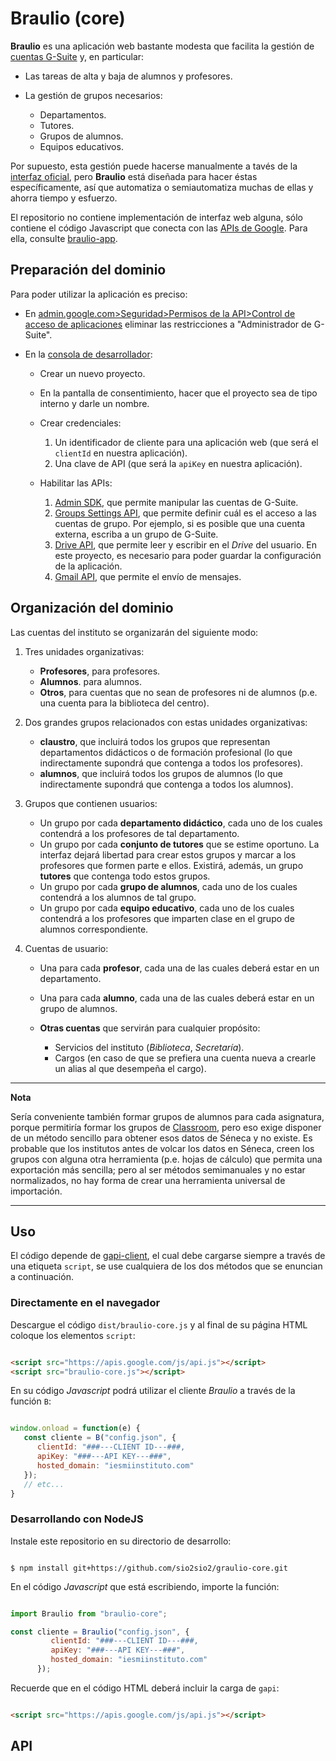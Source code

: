 # Braulio (core)

**Braulio** es una aplicación web bastante modesta que facilita la gestión de
[cuentas G-Suite](https://gsuite.google.es/) y, en particular:

* Las tareas de alta y baja de alumnos y profesores.
* La gestión de grupos necesarios:

   - Departamentos.
   - Tutores.
   - Grupos de alumnos.
   - Equipos educativos.

Por supuesto, esta gestión puede hacerse manualmente a tavés de la [interfaz
oficial](https://admin.google.com:), pero **Braulio** está diseñada para hacer
éstas específicamente, así que automatiza o semiautomatiza muchas de ellas y
ahorra tiempo y esfuerzo.

El repositorio no contiene implementación de interfaz web alguna, sólo contiene
el código Javascript que conecta con las [APIs de
Google](https://developers.google.com/apis-explorer). Para ella, consulte
[braulio-app](https://github.io/sio2sio2/braulio-app).

## Preparación del dominio

Para poder utilizar la aplicación es preciso:

* En [admin.google.com>Seguridad>Permisos de la API>Control de acceso de
  aplicaciones](https://admin.google.com/ac/owl/list?tab=services&hl=es)
  eliminar las restricciones a "Administrador de G-Suite".

* En la [consola de desarrollador](https://console.developers.google.com):

  + Crear un nuevo proyecto.

  + En la pantalla de consentimiento, hacer que el proyecto sea de tipo interno
    y darle un nombre.

  + Crear credenciales:

    1. Un identificador de cliente para una aplicación web (que será el
       ``clientId`` en nuestra aplicación).
    1. Una clave de API (que será la ``apiKey`` en nuestra aplicación).

  + Habilitar las APIs:

    1. [Admin SDK](https://developers.google.com/admin-sdk/directory), que
       permite manipular las cuentas de G-Suite.
    1. [Groups Settings API](https://developers.google.com/admin-sdk/groups-settings/get_started),
       que permite definir cuál es el acceso a las cuentas de grupo. Por ejemplo,
       si es posible que una cuenta externa, escriba a un grupo de G-Suite.
    1. [Drive API](https://developers.google.com/drive/api/v3/reference), que
       permite leer y escribir en el *Drive* del usuario. En este proyecto, es
       necesario para poder guardar la configuración de la aplicación.
    1. [Gmail API](https://developers.google.com/gmail/api), que permite el envío
       de mensajes.

## Organización del dominio

Las cuentas del instituto se organizarán del siguiente modo:

1. Tres unidades organizativas:

   * **Profesores**, para profesores.
   * **Alumnos**. para alumnos.
   * **Otros**, para cuentas que no sean de profesores ni de alumnos (p.e. una
     cuenta para la biblioteca del centro).

1. Dos grandes grupos relacionados con estas unidades organizativas:

   * **claustro**, que incluirá todos los grupos que representan
     departamentos didácticos o de formación profesional (lo que indirectamente
     supondrá que contenga a todos los profesores).
   * **alumnos**, que incluirá todos los grupos de alumnos (lo que
     indirectamente supondrá que contenga a todos los alumnos).

1. Grupos que contienen usuarios:

   * Un grupo por cada **departamento didáctico**, cada uno de los cuales
     contendrá a los profesores de tal departamento.
   * Un grupo por cada **conjunto de tutores** que se estime oportuno. La
     interfaz dejará libertad para crear estos grupos y marcar a los profesores
     que formen parte e ellos. Existirá, además, un grupo **tutores** que
     contenga todo estos grupos.
   * Un grupo por cada **grupo de alumnos**, cada uno de los cuales contendrá a
     los alumnos de tal grupo.
   * Un grupo por cada **equipo educativo**, cada uno de los cuales contendrá a
     los profesores que imparten clase en el grupo de alumnos correspondiente.

1. Cuentas de usuario:

   * Una para cada **profesor**, cada una de las cuales deberá estar en un
     departamento.
   * Una para cada **alumno**, cada una de las cuales deberá estar en un grupo
     de alumnos.
   * **Otras cuentas** que servirán para cualquier propósito:

     + Servicios del instituto (*Biblioteca*, *Secretaría*).
     + Cargos (en caso de que se prefiera una cuenta nueva a crearle un alias
       al que desempeña el cargo).

---
**Nota**

Sería conveniente también formar grupos de alumnos para cada asignatura, porque
permitiría formar los grupos de
[Classroom](https://edu.google.com/products/classroom), pero
eso exige disponer de un método sencillo para obtener esos datos de Séneca y no
existe. Es probable que los institutos antes de volcar los datos en Séneca,
creen los grupos con alguna otra herramienta (p.e. hojas de cálculo) que permita
una exportación más sencilla; pero al ser métodos semimanuales y no estar
normalizados, no hay forma de crear una herramienta universal de importación.

---

## Uso

El código depende de
[gapi-client](https://github.com/google/google-api-javascript-client), el cual
debe cargarse siempre a través de una etiqueta ``script``, se use cualquiera de
los dos métodos que se enuncian a continuación.

### Directamente en el navegador

Descargue el código ``dist/braulio-core.js`` y al final de su página HTML
coloque los elementos ``script``:

~~~html

<script src="https://apis.google.com/js/api.js"></script>
<script src="braulio-core.js"></script>

~~~

En su código *Javascript* podrá utilizar el cliente *Braulio* a través de la
función ``B``:

~~~javascript

window.onload = function(e) {
   const cliente = B("config.json", {
      clientId: "###---CLIENT ID---###,
      apiKey: "###---API KEY---###",
      hosted_domain: "iesmiinstituto.com"
   });
   // etc...
}

~~~

### Desarrollando con NodeJS

Instale este repositorio en su directorio de desarrollo:

~~~console

$ npm install git+https://github.com/sio2sio2/graulio-core.git

~~~

En el código *Javascript* que está escribiendo, importe la función:

~~~javascript

import Braulio from "braulio-core";

const cliente = Braulio("config.json", {
         clientId: "###---CLIENT ID---###,
         apiKey: "###---API KEY---###",
         hosted_domain: "iesmiinstituto.com"
      });

~~~

Recuerde que en el código HTML deberá incluir la carga de ``gapi``:

~~~html

<script src="https://apis.google.com/js/api.js"></script>

~~~

## API
